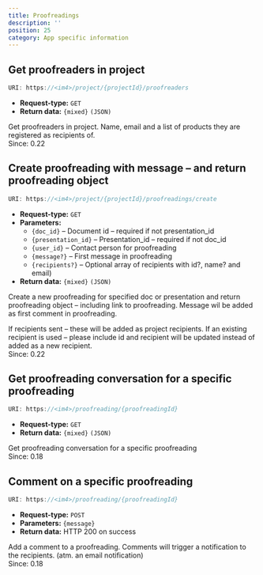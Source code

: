 ```yaml
---
title: Proofreadings
description: ''
position: 25
category: App specific information
---
```


## Get proofreaders in project

```js
URI: https://<im4>/project/{projectId}/proofreaders
```

- **Request-type:** `GET`
- **Return data:** `{mixed}` `(JSON)`

Get proofreaders in project. Name, email and a list of products they are registered as recipients of.  
<badge>Since: 0.22</badge>

## Create proofreading with message – and return proofreading object

```js
URI: https://<im4>/project/{projectId}/proofreadings/create
```

- **Request-type:** `GET`
- **Parameters:**
  - `{doc_id}` – Document id – required if not presentation_id
  - `{presentation_id}` – Presentation_id – required if not doc_id
  - `{user_id}` – Contact person for proofreading
  - `{message?}` – First message in proofreading
  - `{recipients?}` – Optional array of recipients with id?, name? and email)
- **Return data:** `{mixed}` `(JSON)`

Create a new proofreading for specified doc or presentation and return proofreading object – including link to proofreading. Message wil be added as first comment in proofreading.

If recipients sent – these will be added as project recipients. If an existing recipient is used – please include id and recipient will be updated instead of added as a new recipient.  
<badge>Since: 0.22</badge>

## Get proofreading conversation for a specific proofreading

```js
URI: https://<im4>/proofreading/{proofreadingId}
```

- **Request-type:** `GET`
- **Return data:** `{mixed}` `(JSON)`

Get proofreading conversation for a specific proofreading  
<badge>Since: 0.18</badge>

## Comment on a specific proofreading

```js
URI: https://<im4>/proofreading/{proofreadingId}
```

- **Request-type:** `POST`
- **Parameters:** `{message}`
- **Return data:** HTTP 200 on success

Add a comment to a proofreading. Comments will trigger a notification to the recipients. (atm. an email notification)  
<badge>Since: 0.18</badge>
